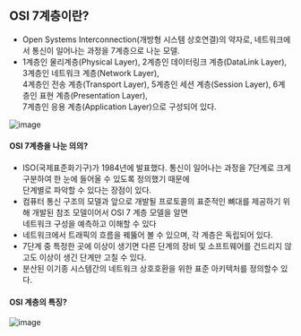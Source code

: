 ## OSI 7계층이란?
- Open Systems Interconnection(개방형 시스템 상호연결)의 약자로, 네트워크에서 통신이 일어나는 과정을 7계층으로 나눈 모델.
- 1계층인 물리계층(Physical Layer), 2계층인 데이터링크 계층(DataLink Layer), 3계층인 네트워크 계층(Network Layer), <br>4계층인 전송 계층(Transport Layer), 5계층인 세션 계층(Session Layer), 6계층인 표현 계층(Presentation Layer), <br>7계층인 응용 계층(Application Layer)으로 구성되어 있다.

![image](https://user-images.githubusercontent.com/98382954/180646798-7d1f4146-8055-4b85-97f6-84f49640c2a7.png)
#### OSI 7계층을 나눈 의의?
- ISO(국제표준화기구)가 1984년에 발표했다. 통신이 일어나는 과정을 7단계로 크게 구분하여 한 눈에 들어올 수 있도록 정의했기 때문에 <br>단계별로 파악할 수 있다는 장점이 있다.
- 컴퓨터 통신 구조의 모델과 앞으로 개발될 프로토콜의 표준적인 뼈대를 제공하기 위해 개발된 참조 모델이어서 OSI 7 계층 모델을 알면 <br>네트워크 구성을 예측하고 이해할 수 있다
- 네트워크에서 트래픽의 흐름을 꿰뚫어 볼 수 있으며, 각 계층은 독립되어 있다.
- 7단계 중 특정한 곳에 이상이 생기면 다른 단계의 장비 및 소프트웨어를 건드리지 않고도 이상이 생긴 단계만 고칠 수 있다.
- 분산된 이기종 시스템간의 네트워크 상호호환을 위한 표준 아키텍처를 정의할수 있다.

#### OSI 계층의 특징?
![image](https://user-images.githubusercontent.com/98382954/180658609-9909e862-b7d3-45b8-a403-7f8f3a6064a5.png)
